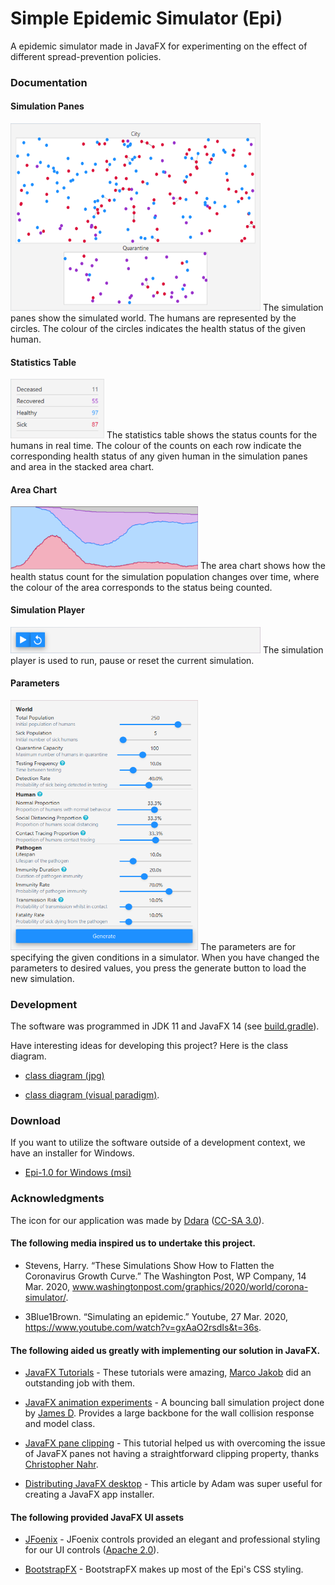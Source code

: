 # Simple Epidemic Simulator (Epi)
A epidemic simulator made in JavaFX for experimenting on the effect of different spread-prevention policies.

### Documentation
#### Simulation Panes
<img src="https://github.com/J0HNN7G/EpiSim/blob/master/doc/SimulationPanes.png" width="400" height="300"> 
The simulation panes show the simulated world. The humans are represented by the circles. The colour of the circles indicates the       health status of the given human.

#### Statistics Table 
<img src="https://github.com/J0HNN7G/EpiSim/blob/master/doc/StatisticsTable.png" width="150"> 
The statistics table shows the status counts for the humans in real time. The colour of the counts on each row indicate the corresponding health status of any given human in the simulation panes and area in the stacked area chart.

#### Area Chart
<img src="https://github.com/J0HNN7G/EpiSim/blob/master/doc/AreaChart.png" width="300">
The area chart shows how the health status count for the simulation population changes over time, where the colour of the area corresponds to the status being counted.

#### Simulation Player
<img src="https://github.com/J0HNN7G/EpiSim/blob/master/doc/SimulationPlayer.png" width="400">
The simulation player is used to run, pause or reset the current simulation.

#### Parameters
<img src="https://github.com/J0HNN7G/EpiSim/blob/master/doc/Parameters.png" width="300" height="400">
The parameters are for specifying the given conditions in a simulator. When you have changed the parameters to desired values, you press the generate button to load the new simulation.

### Development 

The software was programmed in JDK 11 and JavaFX 14 (see [build.gradle](https://github.com/J0HNN7G/EpiSim/blob/master/build.gradle)).

Have interesting ideas for developing this project? Here is the class diagram.
- [class diagram (jpg)](https://www.dropbox.com/s/y2o4s7x7vnb244h/Epi%20Class%20Diagram.jpg?dl=1) 

- [class diagram (visual paradigm)](https://www.dropbox.com/s/drcfb5krf6yli4q/Epi%20Class%20Diagram.vpp?dl=1). 

### Download
If you want to utilize the software outside of a development context, we have an installer for Windows.  

- [Epi-1.0 for Windows (msi)](https://www.dropbox.com/s/l94zermzjs9mlfs/Epi-1.0.msi?dl=1)

### Acknowledgments
The icon for our application was made by [Ddara](https://www.iconfinder.com/dDara) ([CC-SA 3.0](https://creativecommons.org/licenses/by-sa/3.0/legalcode)).

#### The following media inspired us to undertake this project.
- Stevens, Harry. “These Simulations Show How to Flatten the Coronavirus Growth Curve.” The Washington Post, WP Company, 14 Mar. 2020, www.washingtonpost.com/graphics/2020/world/corona-simulator/. 

- 3Blue1Brown. “Simulating an epidemic.” Youtube, 27 Mar. 2020, https://www.youtube.com/watch?v=gxAaO2rsdIs&t=36s.

#### The following aided us greatly with implementing our solution in JavaFX.  
- [JavaFX Tutorials](https://code.makery.ch/library/javafx-tutorial/) - These tutorials were amazing, [Marco Jakob](https://code.makery.ch/about/) did an outstanding job with them.

- [JavaFX animation experiments](https://gist.github.com/james-d/8327842) - A bouncing ball simulation project done by [James D](https://gist.github.com/james-d). Provides a large backbone for the wall collision response and model class.

- [JavaFX pane clipping](https://news.kynosarges.org/2016/11/03/javafx-pane-clipping/) - This tutorial helped us with overcoming the issue of JavaFX panes not having a straightforward clipping property, thanks [Christopher Nahr](https://news.kynosarges.org/author/cnahr/).

- [Distributing JavaFX desktop](https://walczak.it/blog/distributing-javafx-desktop-applications-without-requiring-jvm-using-jlink-and-jpackage) - This article by Adam was super useful for creating a JavaFX app installer. 

#### The following provided JavaFX UI assets 
- [JFoenix](http://www.jfoenix.com/) - JFoenix controls provided an elegant and professional styling for our UI controls ([Apache 2.0](http://www.jfoenix.com/documentation.html#License)). 

- [BootstrapFX](https://github.com/kordamp/bootstrapfx) - BootstrapFX makes up most of the Epi's CSS styling.
